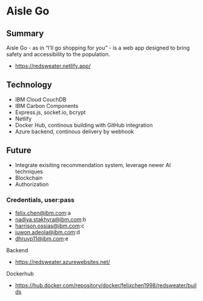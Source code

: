 # Aisle Go

## Summary
Aisle Go - as in “I’ll go shopping for you” - is a web app designed to bring safety and accessibility to the population.
- https://redsweater.netlify.app/

## Technology
- IBM Cloud CouchDB
- IBM Carbon Components
- Express.js, socket.io, bcrypt
- Netlify
- Docker Hub, continous building with GitHub integration
- Azure backend, continous delivery by webhook
 
## Future
  - Integrate exisiting recommendation system, leverage newer AI techniques
  - Blockchain
  - Authorization
  
### Credentials, user:pass
- felix.chen@ibm.com:a
- nadiya.stakhyra@ibm.com:b
- harrison.ossias@ibm.com:c
- juwon.adeola@ibm.com:d
-  dhruvp11@ibm.com:e
  
Backend
- https://redsweater.azurewebsites.net/

Dockerhub
- https://hub.docker.com/repository/docker/felixchen1998/redsweater/builds
